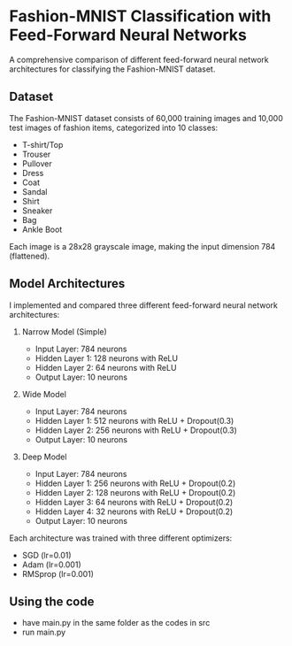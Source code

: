 # Fashion-MNIST Classification with Feed-Forward Neural Networks

A comprehensive comparison of different feed-forward neural network architectures for classifying the Fashion-MNIST dataset.

## Dataset
The Fashion-MNIST dataset consists of 60,000 training images and 10,000 test images of fashion items, categorized into 10 classes:
- T-shirt/Top
- Trouser
- Pullover
- Dress
- Coat
- Sandal
- Shirt
- Sneaker
- Bag
- Ankle Boot

Each image is a 28x28 grayscale image, making the input dimension 784 (flattened).

## Model Architectures
I implemented and compared three different feed-forward neural network architectures:

1. Narrow Model (Simple)
   - Input Layer: 784 neurons
   - Hidden Layer 1: 128 neurons with ReLU
   - Hidden Layer 2: 64 neurons with ReLU
   - Output Layer: 10 neurons

2. Wide Model
   - Input Layer: 784 neurons
   - Hidden Layer 1: 512 neurons with ReLU + Dropout(0.3)
   - Hidden Layer 2: 256 neurons with ReLU + Dropout(0.3)
   - Output Layer: 10 neurons

3. Deep Model
   - Input Layer: 784 neurons
   - Hidden Layer 1: 256 neurons with ReLU + Dropout(0.2)
   - Hidden Layer 2: 128 neurons with ReLU + Dropout(0.2)
   - Hidden Layer 3: 64 neurons with ReLU + Dropout(0.2)
   - Hidden Layer 4: 32 neurons with ReLU + Dropout(0.2)
   - Output Layer: 10 neurons

Each architecture was trained with three different optimizers:
- SGD (lr=0.01)
- Adam (lr=0.001)
- RMSprop (lr=0.001)

## Using the code
- have main.py in the same folder as the codes in src
- run main.py
